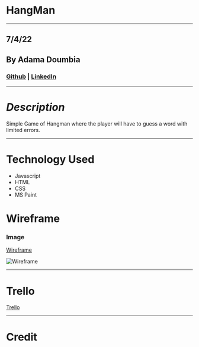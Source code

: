 # **HangMan**

---

## 7/4/22

## By Adama Doumbia

### [Github](https://github.com/apd5392/) | [LinkedIn](https://www.linkedin.com/in/adama-doumbia-417447a3)

---

# **_Description_**

Simple Game of Hangman where the player will have to guess a word with limited errors.

---

# **Technology Used**

- Javascript
- HTML
- CSS
- MS Paint

# **Wireframe**

### Image

[Wireframe](https://www.figma.com/file/KOrnMSYnWTmdMJLmTtRGqM/Hang-Man-Project?node-id=0%3A1)

![Wireframe](https://i.imgur.com/5zm2OBI.png)


---

# **Trello**

[Trello](https://trello.com/invite/b/IALlGxlW/9f67328e5e810b92933e81ce747d70e3/hangman-game-project)

---

# Credit